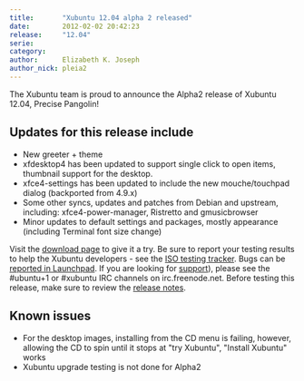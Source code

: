 ```yaml
---
title:       "Xubuntu 12.04 alpha 2 released"
date:        2012-02-02 20:42:23
release:     "12.04"
serie:       
category:    
author:      Elizabeth K. Joseph
author_nick: pleia2
---
```


The Xubuntu team is proud to announce the Alpha2 release of Xubuntu 12.04, Precise Pangolin!

Updates for this release include
--------------------------------

- New greeter + theme
- xfdesktop4 has been updated to support single click to open items, thumbnail support for the desktop.
- xfce4-settings has been updated to include the new mouche/touchpad dialog (backported from 4.9.x)
- Some other syncs, updates and patches from Debian and upstream, including: xfce4-power-manager, Ristretto and gmusicbrowser
- Minor updates to default settings and packages, mostly appearance (including Terminal font size change)

Visit the [download page](http://cdimage.ubuntu.com/xubuntu/releases/12.04/alpha-2/) to give it a try. Be sure to report your testing results to help the Xubuntu developers - see the [ISO testing tracker](http://iso.qa.ubuntu.com/qatracker/build/xubuntu/all). Bugs can be [reported in Launchpad](https://launchpad.net/ubuntu/+filebug/). If you are looking for [support](/help)), please see the #ubuntu+1 or #xubuntu IRC channels on irc.freenode.net. Before testing this release, make sure to review the [release notes](https://wiki.ubuntu.com/PrecisePangolin/TechnicalOverview/Alpha2).

Known issues
------------

- For the desktop images, installing from the CD menu is failing, however, allowing the CD to spin until it stops at "try Xubuntu", "Install Xubuntu" works
- Xubuntu upgrade testing is not done for Alpha2
